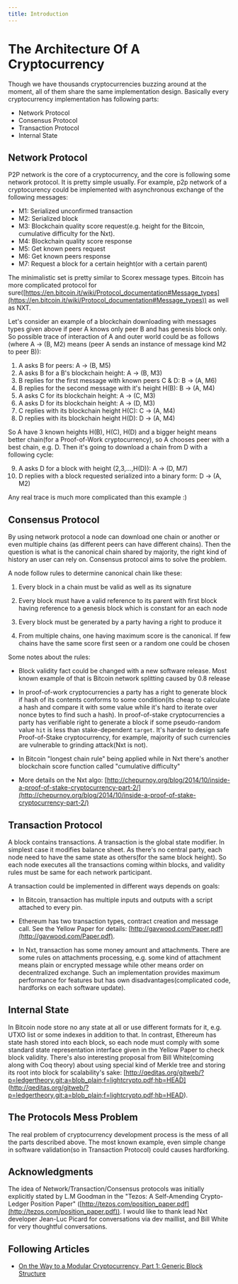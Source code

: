 ```yaml
---
title: Introduction
---
```


The Architecture Of A Cryptocurrency
====================================

Though we have thousands cryptocurrencies buzzing around at the moment, all of them share the same
implementation design. Basically every cryptocurrency implementation has following parts:

* Network Protocol
* Consensus Protocol
* Transaction Protocol
* Internal State

Network Protocol
----------------

P2P network is the core of a cryptocurrency, and the core is following some network protocol. It is
pretty simple usually. For example, p2p network of a cryptocurency could be implemented with
asynchronous exchange of the following messages:

* M1: Serialized unconfirmed transaction
* M2: Serialized block
* M3: Blockchain quality score request(e.g. height for the Bitcoin, cumulative difficulty for the Nxt).
* M4: Blockchain quality score response
* M5: Get known peers request
* M6: Get known peers response
* M7: Request a block for a certain height(or with a certain parent)

The minimalistic set is pretty similar to Scorex message types. Bitcoin has more complicated protocol
for sure([https://en.bitcoin.it/wiki/Protocol_documentation#Message_types](https://en.bitcoin.it/wiki/Protocol_documentation#Message_types))
 as well as NXT.

Let's consider an example of a blockchain downloading with messages types given above if peer A knows only peer B and
has genesis block only. So possible trace of interaction of A and outer world could be as follows (where
A -> (B, M2) means (peer A sends an instance of message kind M2 to peer B)):

 1. A asks B for peers: A -> (B, M5)
 2. A asks B for a B's blockchain height: A -> (B, M3)
 3. B replies for the first message with known peers C & D: B -> (A, M6)
 4. B replies for the second message with it's height H(B): B -> (A, M4)
 5. A asks C for its blockchain height: A -> (C, M3)
 6. A asks D for its blockchain height: A -> (D, M3)
 7. C replies with its blockchain height H(C): C -> (A, M4)
 8. D replies with its blockchain height H(D): D -> (A, M4)

 So A have 3 known heights H(B), H(C), H(D) and a bigger height means better chain(for a Proof-of-Work
 cryptocurrency), so A chooses peer with a best chain, e.g. D. Then it's going to download a chain from D
 with a following cycle:

 9. A asks D for a block with height (2,3,...,H(D)): A -> (D, M7)
 10. D replies with a block requested serialized into a binary form: D -> (A, M2)

Any real trace is much more complicated than this example :)


Consensus Protocol
------------------

By using network protocol a node can download one chain or another or even multiple chains (as different
peers can have different chains). Then the question is what is the canonical chain shared by majority, the
 right kind of history an user can rely on. Consensus protocol aims to solve the problem.

 A node follow rules to determine canonical chain like these:

 1. Every block in a chain must be valid as well as its signature

 2. Every block must have a valid reference to its parent with first block having reference
 to a genesis block which is constant for an each node

 3. Every block must be generated by a party having a right to produce it

 4. From multiple chains, one having maximum score is the canonical. If few chains have the
 same score first seen or a random one could be chosen

Some notes about the rules:

* Block validity fact could be changed with a new software release. Most known example of that is
Bitcoin network splitting caused by 0.8 release

* In proof-of-work cryptocurrencies a party has a right to generate block if hash of its contents
 conforms to some condition(its cheap to calculate a hash and compare it with some value while it's hard
 to iterate over nonce bytes to find such a hash). In proof-of-stake cryptocurrencies a party has verifiable
   right to generate a block if some pseudo-random value `hit` is less than stake-dependent `target`.
   It's harder to design safe Proof-of-Stake cryptocurrency, for example, majority of such currencies are
   vulnerable to grinding attack(Nxt is not).

* In Bitcoin "longest chain rule" being applied while in Nxt there's another blockchain score function
    called "cumulative difficulty"

* More details on the Nxt algo: [http://chepurnoy.org/blog/2014/10/inside-a-proof-of-stake-cryptocurrency-part-2/](http://chepurnoy.org/blog/2014/10/inside-a-proof-of-stake-cryptocurrency-part-2/)


Transaction Protocol
---------------------

A block contains transactions. A transaction is the global state modifier. In simplest case it modifies
 balance sheet. As there's no central party, each node need to have the same state as others(for the same block height).
 So each node executes all the transactions coming within blocks, and validity rules must be same for each network participant.

 A transaction could be implemented in different ways depends on goals:

  * In Bitcoin, transaction has multiple inputs and outputs with a script attached to every pin.

  * Ethereum has two transaction types, contract creation and message call. See the Yellow Paper for details:
  [http://gavwood.com/Paper.pdf](http://gavwood.com/Paper.pdf).

  * In Nxt, transaction has some money amount and attachments. There are some rules on attachments processing,
    e.g. some kind of attachment means plain or encrypted message while other means order on
    decentralized exchange. Such an implementation provides maximum performance for features but has own
    disadvantages(complicated code, hardforks on each software update).


Internal State
--------------

In Bitcoin node store no any state at all or use different formats for it, e.g. UTXO list or some indexes in addition to that.
 In contrast, Ethereum has state hash stored into each block, so each node must comply with some standard state representation
 interface given in the Yellow Paper to check block validity. There's also interesting proposal from Bill White(coming
 along with Coq theory) about using special kind of Merkle tree and storing its root into block for scalability's sake:
 [http://qeditas.org/gitweb/?p=ledgertheory.git;a=blob_plain;f=lightcrypto.pdf;hb=HEAD]
 (http://qeditas.org/gitweb/?p=ledgertheory.git;a=blob_plain;f=lightcrypto.pdf;hb=HEAD).


The Protocols Mess Problem
--------------------------

The real problem of cryptocurrency development process is the mess of all the parts described above.
The most known example, even simple change in software validation(so in Transaction Protocol) could causes
hardforking.


Acknowledgments
---------------

The idea of Network/Transaction/Consensus protocols was initially explicitly stated by L.M Goodman in the
"Tezos: A Self-Amending Crypto-Ledger Position Paper" ([http://tezos.com/position_paper.pdf](http://tezos.com/position_paper.pdf)).
I would like to thank lead Nxt developer Jean-Luc Picard for conversations via dev maillist, and Bill White
 for very thoughtful conversations.

Following Articles
------------------
* [On the Way to a Modular Cryptocurrency, Part 1: Generic Block Structure](modular1.md)
